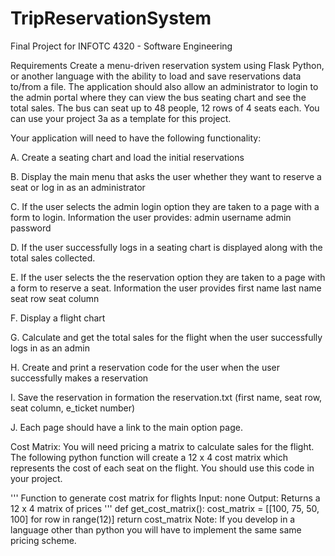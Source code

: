 # TripReservationSystem
Final Project for INFOTC 4320 - Software Engineering

Requirements
Create a menu-driven reservation system using Flask Python, or another language with the ability to load and save reservations data to/from a file. The application should also allow an administrator to login to the admin portal where they can view the bus seating chart and see the total sales. The bus can seat up to 48 people, 12 rows of 4 seats each. You can use your project 3a as a template for this project.

Your application will need to have the following functionality:

A. Create a seating chart and load the initial reservations

B. Display the main menu that asks the user whether they want to reserve a seat or log in as an administrator

C. If the user selects the admin login option they are taken to a page with a form to login. Information the user provides:
admin username
admin password

D. If the user successfully logs in a seating chart is displayed along with the total sales collected.

E. If the user selects the the reservation option they are taken to a page with a form to reserve a seat. Information the user provides
first name
last name
seat row
seat column

F. Display a flight chart

G. Calculate and get the total sales for the flight when the user successfully logs in as an admin

H. Create and print a reservation code for the user when the user successfully makes a reservation

I. Save the reservation in formation the reservation.txt (first name, seat row, seat column, e_ticket number)

J. Each page should have a link to the main option page.

Cost Matrix: You will need pricing a matrix to calculate sales for the flight. The following python function will create a 12 x 4 cost matrix which represents the cost of each seat on the flight. You should use this code in your project.

'''
Function to generate cost matrix for flights
Input: none
Output: Returns a 12 x 4 matrix of prices
'''
def get_cost_matrix():
    cost_matrix = [[100, 75, 50, 100] for row in range(12)]
    return cost_matrix
Note: If you develop in a language other than python you will have to implement the same same pricing scheme.
